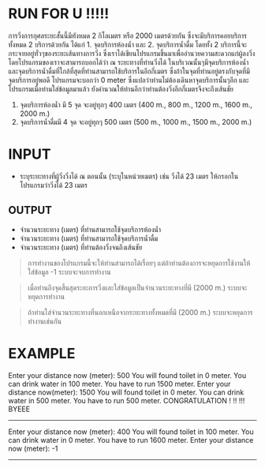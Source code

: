 # RUN FOR U !!!!!
การวิ่งการกุศลระยะสั้นนี้มีทังหมด 2 กิโลเมตร หรือ 2000 เมตรด้วยกัน ซึ่งจะมีบริการคอยบริการทั้งหมด 2 บริการด้วยกัน ได้แก่ 1. จุดบริการห้องน้ำ และ 2. จุดบริการน้ำดื่ม โดยทั้ง 2 บริการนี้จะกระจายอยู่ทั่วๆของระยะเส้นทางการวิ่ง 
	ซึ่งเราได้เขียนโปรแกรมขึ้นมาเพื่ออำนวยความสะดวกแก่ผู้ลงวิ่ง โดยโปรแกรมของเราจะสามารถบอกได้ว่า ณ ระยะทางที่ท่านวิ่งได้ ในบริเวณนั้นๆมีจุดบริการห้องน้ำและจุดบริการน้ำดื่มที่ใกล้ที่สุดที่ท่านสามารถใช้บริการในอีกกี่เมตร ซึ่งถ้าในจุดที่ท่านอยู่ตรงกับจุดที่มีจุดบริการอยู่พอดี โปรแกรมจะบอกว่า 0 meter ซึ่งแปลว่าท่านไม่ต้องเดินหาจุดบริการนั้นๆอีก และโปรแกรมเมื่อท่านใส่ข้อมูลมาแล้ว ยังคำนวณให้ท่านอีกว่าท่านต้องวิ่งอีกกี่เมตรจึงจะถึงเส้นชัย

1. จุดบริการห้องน้ำ มี 5 จุด จะอยู่ทุกๆ 400 เมตร (400 m., 800 m., 1200 m., 1600 m., 2000 m.)
2. จุดบริการน้ำดื่มมี 4 จุด จะอยู่ทุกๆ 500 เมตร (500 m., 1000 m., 1500 m., 2000 m.)

# INPUT
-	ระบุระยะทางที่ผู้วิ่งวิ่งได้ ณ ตอนนั้น (ระบุในหน่วยเมตร) เช่น วิ่งได้ 23 เมตร ให้กรอกในโปรแกรมว่าวิ่งได้ 23 เมตร

## OUTPUT
-	จำนวนระยะทาง (เมตร) ที่ท่านสามารถใช้จุดบริการห้องน้ำ
-	จำนวนระยะทาง (เมตร) ที่ท่านสามารถใช้จุดบริการน้ำดื่ม
-	จำนวนระยะทาง (เมตร) ที่ท่านต้องวิ่งจนถึงเส้นชัย


>การทำงานของโปรแกรมนี้จะให้ท่านสามารถได้เรื่อยๆ แต่ถ้าท่านต้องการจะหยุดการใช้งานให้ใส่ข้อมูล -1 ระบบจะจบการทำงาน

>เมื่อท่านถึงจุดสิ้นสุดระยะการวิ่งและใส่ข้อมูลเป็นจำนวนระยะทางที่มี (2000 m.) ระบบจะหยุดการทำงาน

>ถ้าท่านใส่จำนวนระยะทางที่นอกเหนือจากระยะทางทั้งหมดที่มี (2000 m.) ระบบจะหยุดการทำงานเช่นกัน



# EXAMPLE

Enter your distance now (meter): 500
You will found toilet in 0 meter.
You can drink water in 100 meter.
You have to run 1500 meter.
Enter your distance now(meter): 1500
You will found toilet in 0 meter.
You can drink water in 500 meter.
You have to run 500 meter.
CONGRATULATION ! !! !!!
BYEEE

---

Enter your distance now (meter): 400
You will found toilet in 100 meter.
You can drink water in 0 meter.
You have to run 1600 meter.
Enter your distance now (meter): -1

---


